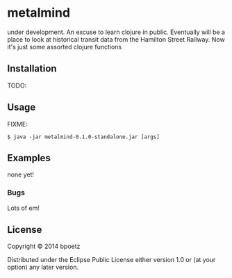 # metalmind

under development.  An excuse to learn clojure in public.  Eventually will be a place to look at historical transit data from the Hamilton Street Railway.  Now it's just some assorted clojure functions

## Installation

TODO: 

## Usage

FIXME: 

    $ java -jar metalmind-0.1.0-standalone.jar [args]



## Examples

none yet!

### Bugs

Lots of em!

## License

Copyright © 2014 bpoetz

Distributed under the Eclipse Public License either version 1.0 or (at
your option) any later version.
